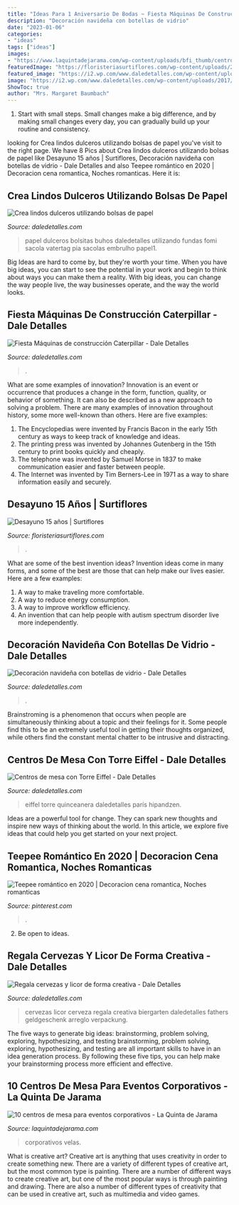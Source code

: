 ```yaml
---
title: "Ideas Para 1 Aniversario De Bodas ~ Fiesta Máquinas De Construcción Caterpillar"
description: "Decoración navideña con botellas de vidrio"
date: "2023-01-06"
categories:
- "ideas"
tags: ["ideas"]
images:
- "https://www.laquintadejarama.com/wp-content/uploads/bfi_thumb/centroseventoscorporativos02-neez7ix2cmsc15jcz263h8qm3g250gkxrmwee5wpj4.jpg"
featuredImage: "https://floristeriasurtiflores.com/wp-content/uploads/2020/08/BeautyPlus_20200806105051849_save-600x800.jpg"
featured_image: "https://i2.wp.com/www.daledetalles.com/wp-content/uploads/2017/05/bolsas-de-papel1.jpg"
image: "https://i2.wp.com/www.daledetalles.com/wp-content/uploads/2017/09/botellas-de-vino-decoradas-para-navidad7.jpg?resize=540%2C923"
ShowToc: true
author: "Mrs. Margaret Baumbach"
---
```



1. Start with small steps. Small changes make a big difference, and by making small changes every day, you can gradually build up your routine and consistency.

	

		
looking for Crea lindos dulceros utilizando bolsas de papel you've visit to the right page. We have 8 Pics about Crea lindos dulceros utilizando bolsas de papel like Desayuno 15 años | Surtiflores, Decoración navideña con botellas de vidrio - Dale Detalles and also Teepee romántico en 2020 | Decoracion cena romantica, Noches romanticas. Here it is:
		
    
## Crea Lindos Dulceros Utilizando Bolsas De Papel

<img loading=lazy src="https://i2.wp.com/www.daledetalles.com/wp-content/uploads/2017/05/bolsas-de-papel1.jpg" onerror="this.onerror=null;this.src='https://tse1.mm.bing.net/th?id=OIP.1ntrnR-gs39M9FqA4iJUzgHaJ4&amp;pid=15.1';" alt="Crea lindos dulceros utilizando bolsas de papel">

_Source: daledetalles.com_

>papel dulceros bolsitas buhos daledetalles utilizando fundas fomi sacola vatertag pia sacolas embrulho papel1. 

	

Big Ideas are hard to come by, but they're worth your time. When you have big ideas, you can start to see the potential in your work and begin to think about ways you can make them a reality. With big ideas, you can change the way people live, the way businesses operate, and the way the world looks.

    
## Fiesta Máquinas De Construcción Caterpillar - Dale Detalles

<img loading=lazy src="https://i0.wp.com/www.daledetalles.com/wp-content/uploads/2016/02/21-4-200x300.jpg?resize=458%2C687" onerror="this.onerror=null;this.src='https://tse2.mm.bing.net/th?id=OIP.UIyuwiPMnnJM0Qg1BCEX2wAAAA&amp;pid=15.1';" alt="Fiesta Máquinas de construcción Caterpillar - Dale Detalles">

_Source: daledetalles.com_

>. 

	

What are some examples of innovation?
Innovation is an event or occurrence that produces a change in the form, function, quality, or behavior of something. It can also be described as a new approach to solving a problem. There are many examples of innovation throughout history, some more well-known than others. Here are five examples:
1. The Encyclopedias were invented by Francis Bacon in the early 15th century as ways to keep track of knowledge and ideas.
2. The printing press was invented by Johannes Gutenberg in the 15th century to print books quickly and cheaply.
3. The telephone was invented by Samuel Morse in 1837 to make communication easier and faster between people. 
4. The Internet was invented by Tim Berners-Lee in 1971 as a way to share information easily and securely. 

    
## Desayuno 15 Años | Surtiflores

<img loading=lazy src="https://floristeriasurtiflores.com/wp-content/uploads/2020/08/BeautyPlus_20200806105051849_save-600x800.jpg" onerror="this.onerror=null;this.src='https://tse1.mm.bing.net/th?id=OIP.URAsQvJ_FdI4BwAIfjEsyAHaJ4&amp;pid=15.1';" alt="Desayuno 15 años | Surtiflores">

_Source: floristeriasurtiflores.com_

>. 

	

What are some of the best invention ideas?
Invention ideas come in many forms, and some of the best are those that can help make our lives easier. Here are a few examples: 
1. A way to make traveling more comfortable. 
2. A way to reduce energy consumption. 
3. A way to improve workflow efficiency. 
4. An invention that can help people with autism spectrum disorder live more independently.

    
## Decoración Navideña Con Botellas De Vidrio - Dale Detalles

<img loading=lazy src="https://i2.wp.com/www.daledetalles.com/wp-content/uploads/2017/09/botellas-de-vino-decoradas-para-navidad7.jpg?resize=540%2C923" onerror="this.onerror=null;this.src='https://tse4.mm.bing.net/th?id=OIP.8OSDeqvjMZR1iYcS2S8a6QHaMq&amp;pid=15.1';" alt="Decoración navideña con botellas de vidrio - Dale Detalles">

_Source: daledetalles.com_

>. 

	

Brainstroming is a phenomenon that occurs when people are simultaneously thinking about a topic and their feelings for it. Some people find this to be an extremely useful tool in getting their thoughts organized, while others find the constant mental chatter to be intrusive and distracting.

    
## Centros De Mesa Con Torre Eiffel - Dale Detalles

<img loading=lazy src="https://i2.wp.com/www.daledetalles.com/wp-content/uploads/2016/06/centro-de-mesa-paris.jpg" onerror="this.onerror=null;this.src='https://tse3.mm.bing.net/th?id=OIP.HKoHp-fkcKeDPe7OS8NjbQHaLH&amp;pid=15.1';" alt="Centros de mesa con Torre Eiffel - Dale Detalles">

_Source: daledetalles.com_

>eiffel torre quinceanera daledetalles parís hipandzen. 

	

Ideas are a powerful tool for change. They can spark new thoughts and inspire new ways of thinking about the world. In this article, we explore five ideas that could help you get started on your next project.

    
## Teepee Romántico En 2020 | Decoracion Cena Romantica, Noches Romanticas

<img loading=lazy src="https://i.pinimg.com/736x/34/8e/a5/348ea50521fd796ab28575a9194a64c5.jpg" onerror="this.onerror=null;this.src='https://tse4.mm.bing.net/th?id=OIP.dYPhcvokPYOXf9gNHGLHhQHaJ3&amp;pid=15.1';" alt="Teepee romántico en 2020 | Decoracion cena romantica, Noches romanticas">

_Source: pinterest.com_

>. 

	

2. Be open to ideas.

    
## Regala Cervezas Y Licor De Forma Creativa - Dale Detalles

<img loading=lazy src="https://i0.wp.com/www.daledetalles.com/wp-content/uploads/2017/05/regala-cervezas-y-licor-de-forma-creativa11.jpg?resize=564%2C752" onerror="this.onerror=null;this.src='https://tse1.mm.bing.net/th?id=OIP.cQPI-4DAZJw5xwcqliN6VQHaJ4&amp;pid=15.1';" alt="Regala cervezas y licor de forma creativa - Dale Detalles">

_Source: daledetalles.com_

>cervezas licor cerveza regala creativa biergarten daledetalles fathers geldgeschenk arreglo verpackung. 

	

The five ways to generate big ideas: brainstorming, problem solving, exploring, hypothesizing, and testing
brainstorming, problem solving, exploring, hypothesizing, and testing are all important skills to have in an idea generation process. By following these five tips, you can help make your brainstorming process more efficient and effective.

    
## 10 Centros De Mesa Para Eventos Corporativos - La Quinta De Jarama

<img loading=lazy src="https://www.laquintadejarama.com/wp-content/uploads/bfi_thumb/centroseventoscorporativos02-neez7ix2cmsc15jcz263h8qm3g250gkxrmwee5wpj4.jpg" onerror="this.onerror=null;this.src='https://tse3.mm.bing.net/th?id=OIP.1UAABHRDvP9oXkABfy4e6gHaId&amp;pid=15.1';" alt="10 centros de mesa para eventos corporativos - La Quinta de Jarama">

_Source: laquintadejarama.com_

>corporativos velas. 

	

What is creative art?
Creative art is anything that uses creativity in order to create something new. There are a variety of different types of creative art, but the most common type is painting. There are a number of different ways to create creative art, but one of the most popular ways is through painting and drawing. There are also a number of different types of creativity that can be used in creative art, such as multimedia and video games.

